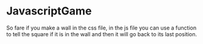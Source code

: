 # JavascriptGame
So fare if you make a wall in the css file, in the js file you can use a function to tell the square if it is in the wall and then it will go back to its last position.

